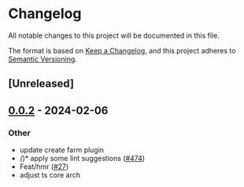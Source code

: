# Changelog
All notable changes to this project will be documented in this file.

The format is based on [Keep a Changelog](https://keepachangelog.com/en/1.0.0/),
and this project adheres to [Semantic Versioning](https://semver.org/spec/v2.0.0.html).

## [Unreleased]

## [0.0.2](https://github.com/farm-fe/farm/compare/farmfe_macro_plugin-v0.0.1...farmfe_macro_plugin-v0.0.2) - 2024-02-06

### Other
- update create farm plugin
- *(*)* apply some lint suggestions ([#474](https://github.com/farm-fe/farm/pull/474))
- Feat/hmr ([#27](https://github.com/farm-fe/farm/pull/27))
- adjust ts core arch

